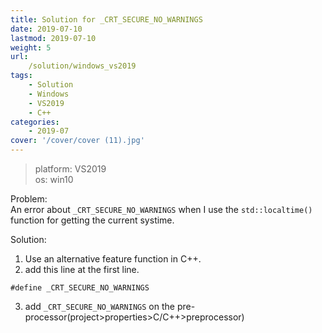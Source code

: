 ```yaml
---
title: Solution for _CRT_SECURE_NO_WARNINGS 
date: 2019-07-10
lastmod: 2019-07-10 
weight: 5
url:
    /solution/windows_vs2019
tags:
    - Solution  
    - Windows
    - VS2019
    - C++
categories:
    - 2019-07
cover: '/cover/cover (11).jpg'
---
```


> platform: VS2019	
> os: win10

Problem:   
An error about `_CRT_SECURE_NO_WARNINGS` when I use the `std::localtime()` function for getting the current systime.

Solution:   
1. Use an alternative feature function in C++.	
2. add this line at the first line.	
```
#define _CRT_SECURE_NO_WARNINGS
```
3. add `_CRT_SECURE_NO_WARNINGS` on the pre-processor(project>properties>C/C++>preprocessor)

